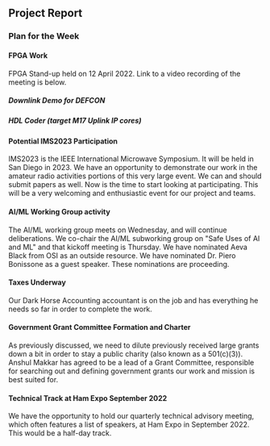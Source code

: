 ## Project Report

### Plan for the Week

#### FPGA Work

FPGA Stand-up held on 12 April 2022. Link to a video recording of the meeting is below.

##### Downlink Demo for DEFCON

##### HDL Coder (target M17 Uplink IP cores)

#### Potential IMS2023 Participation

IMS2023 is the IEEE International Microwave Symposium. It will be held in San Diego in 2023. We have an opportunity to demonstrate our work in the amateur radio activities portions of this very large event. We can and should submit papers as well. Now is the time to start looking at participating. This will be a very welcoming and enthusiastic event for our project and teams. 

#### AI/ML Working Group activity

The AI/ML working group meets on Wednesday, and will continue deliberations. 
We co-chair the AI/ML subworking group on "Safe Uses of AI and ML" and that kickoff meeting is Thursday. 
We have nominated Aeva Black from OSI as an outside resource. 
We have nominated Dr. Piero Bonissone as a guest speaker. 
These nominations are proceeding. 

#### Taxes Underway

Our Dark Horse Accounting accountant is on the job and has everything he needs so far in order to complete the work. 

#### Government Grant Committee Formation and Charter

As previously discussed, we need to dilute previously received large grants down a bit in order to stay a public charity (also known as a 501(c)(3)). Anshul Makkar has agreed to be a lead of a Grant Committee, responsible for searching out and defining government grants our work and mission is best suited for. 

#### Technical Track at Ham Expo September 2022

We have the opportunity to hold our quarterly technical advisory meeting, which often features a list of speakers, at Ham Expo in September 2022. This would be a half-day track. 
